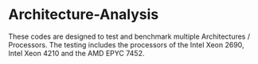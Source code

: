 # Architecture-Analysis
These codes are designed to test and benchmark multiple Architectures / Processors.  The testing includes the processors of the Intel Xeon 2690, Intel Xeon 4210 and the AMD EPYC 7452.
